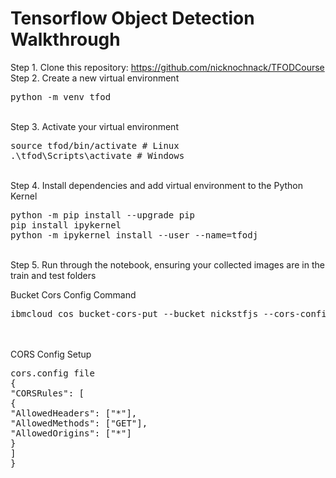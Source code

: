 # Tensorflow Object Detection Walkthrough

Step 1. Clone this repository: https://github.com/nicknochnack/TFODCourse
<br/>
Step 2. Create a new virtual environment 
<pre>
python -m venv tfod
</pre> 
<br/>
Step 3. Activate your virtual environment
<pre>
source tfod/bin/activate # Linux
.\tfod\Scripts\activate # Windows 
</pre>
<br/>
Step 4. Install dependencies and add virtual environment to the Python Kernel
<pre>
python -m pip install --upgrade pip
pip install ipykernel
python -m ipykernel install --user --name=tfodj
</pre>
<br/>
Step 5. Run through the notebook, ensuring your collected images are in the train and test folders


Bucket Cors Config Command 
<pre>
ibmcloud cos bucket-cors-put --bucket nickstfjs --cors-configuration file://corsconfig.json
</pre>

<br/>
<br/>
CORS Config Setup
<pre>
cors.config file
{
"CORSRules": [
{
"AllowedHeaders": ["*"],
"AllowedMethods": ["GET"],
"AllowedOrigins": ["*"]
}
]
}
</pre>

